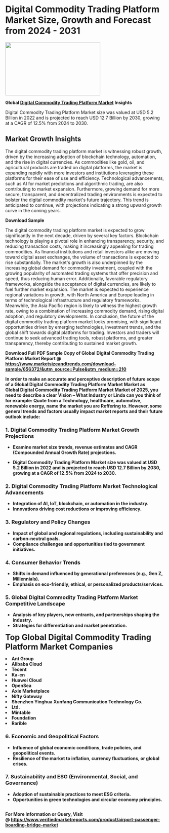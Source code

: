 <H1>Digital Commodity Trading Platform Market Size, Growth and Forecast from 2024 - 2031</H1><img class="aligncenter size-medium wp-image-584254" src="https://thirdeyenews.in/wp-content/uploads/2024/09/Global-Market-Research-300x168.jpeg" alt="" width="300" height="168" /><p><strong>Global&nbsp;<a href="https://www.marketsizeandtrends.com/download-sample/656372/&amp;utm_source=Pulse&amp;utm_medium=210">Digital Commodity Trading Platform Market</a> Insights</strong></p><p>Digital Commodity Trading Platform Market size was valued at USD 5.2 Billion in 2022 and is projected to reach USD 12.7 Billion by 2030, growing at a CAGR of 12.5% from 2024 to 2030.</p><p><h2>Market Growth Insights</h2> <p>The digital commodity trading platform market is witnessing robust growth, driven by the increasing adoption of blockchain technology, automation, and the rise in digital currencies. As commodities like gold, oil, and agricultural products are traded on digital platforms, the market is expanding rapidly with more investors and institutions leveraging these platforms for their ease of use and efficiency. Technological advancements, such as AI for market predictions and algorithmic trading, are also contributing to market expansion. Furthermore, growing demand for more secure, transparent, and decentralized trading environments is expected to bolster the digital commodity market's future trajectory. This trend is anticipated to continue, with projections indicating a strong upward growth curve in the coming years.</p> <p><strong>Download Sample</strong></p> <p>The digital commodity trading platform market is expected to grow significantly in the next decade, driven by several key factors. Blockchain technology is playing a pivotal role in enhancing transparency, security, and reducing transaction costs, making it increasingly appealing for trading commodities. As financial institutions and retail investors alike are moving toward digital asset exchanges, the volume of transactions is expected to rise substantially. The market's growth is also underpinned by the increasing global demand for commodity investment, coupled with the growing popularity of automated trading systems that offer precision and speed, thus reducing human error. Additionally, favorable regulatory frameworks, alongside the acceptance of digital currencies, are likely to fuel further market expansion. The market is expected to experience regional variations in growth, with North America and Europe leading in terms of technological infrastructure and regulatory frameworks. Meanwhile, the Asia Pacific region is likely to witness the highest growth rate, owing to a combination of increasing commodity demand, rising digital adoption, and regulatory developments. In conclusion, the future of the digital commodity trading platform market looks promising, with significant opportunities driven by emerging technologies, investment trends, and the global shift towards digital platforms for trading. Investors and traders will continue to seek advanced trading tools, robust platforms, and greater transparency, thereby contributing to sustained market growth. <p><strong></p><p><span class=""><strong>Download Full PDF Sample Copy of Global Digital Commodity Trading Platform Market Report</strong> @ <a href="https://www.marketsizeandtrends.com/download-sample/656372/&amp;utm_source=Pulse&amp;utm_medium=210" target="_blank">https://www.marketsizeandtrends.com/download-sample/656372/&amp;utm_source=Pulse&amp;utm_medium=210</a></span></p><p>In order to make an accurate and perceptive description of future scope of a Global&nbsp;Digital Commodity Trading Platform Market Market as Global&nbsp;Digital Commodity Trading Platform Market Market of 2025, you need to describe a clear Vision &ndash; What Industry or Linda can you think of for example: Quote from a Technology, healthcare, automotive, renewable energy, name the market you are Reffering to. However, some general trends and factors usually impact market reports and their future outlook include:</p><h3>1.&nbsp;<strong>Digital Commodity Trading Platform Market Growth Projections</strong></h3><ul><li>Examine market size trends, revenue estimates and CAGR (Compounded Annual Growth Rate) projections.</li><li><p>Digital Commodity Trading Platform Market size was valued at USD 5.2 Billion in 2022 and is projected to reach USD 12.7 Billion by 2030, growing at a CAGR of 12.5% from 2024 to 2030.</p></li></ul><h3>2.&nbsp;<strong>Digital Commodity Trading Platform Market Technological Advancements</strong></h3><ul><li>Integration of AI, IoT, blockchain, or automation in the industry.</li><li>Innovations driving cost reductions or improving efficiency.</li></ul><h3>3.&nbsp;<strong>Regulatory and Policy Changes</strong></h3><ul><li>Impact of global and regional regulations, including sustainability and carbon-neutral goals.</li><li>Compliance challenges and opportunities tied to government initiatives.</li></ul><h3>4.&nbsp;<strong>Consumer Behavior Trends</strong></h3><ul><li>Shifts in demand influenced by generational preferences (e.g., Gen Z, Millennials).</li><li>Emphasis on eco-friendly, ethical, or personalized products/services.</li></ul><h3>5.&nbsp;<strong>Global Digital Commodity Trading Platform Market Competitive Landscape</strong></h3><ul><li>Analysis of key players, new entrants, and partnerships shaping the industry.</li><li>Strategies for differentiation and market penetration.</li></ul><p data-pm-slice="1 1 []"><span style="color: inherit; font-family: inherit; font-size: 25px;">Top Global Digital Commodity Trading Platform Market Companies</span></p><div class="" data-test-id=""><p><li>Ant Group</li><li> Alibaba Cloud</li><li> Tecent</li><li> Ka-cn</li><li> Huawei Cloud</li><li> OpenSea</li><li> Axie Marketplace</li><li> Nifty Gateway</li><li> Shenzhen Yinghua Xunfang Communication Technology Co.</li><li> Ltd.</li><li> Mintable</li><li> Foundation</li><li> Rarible</li></p></div><h3>6.&nbsp;<strong>Economic and Geopolitical Factors</strong></h3><ul><li>Influence of global economic conditions, trade policies, and geopolitical events.</li><li>Resilience of the market to inflation, currency fluctuations, or global crises.</li></ul><h3>7.&nbsp;<strong>Sustainability and ESG (Environmental, Social, and Governance)</strong></h3><ul><li>Adoption of sustainable practices to meet ESG criteria.</li><li>Opportunities in green technologies and circular economy principles.</li></ul><h2><strong style="font-size: 14px;">For More Information or Query, Visit @&nbsp;</strong><a style="background-color: #ffffff; font-size: 14px;" href="https://www.marketsizeandtrends.com/report/digital-commodity-trading-platform-market/" target="_blank">https://www.verifiedmarketreports.com/product/airport-passenger-boarding-bridge-market</a></h2>
